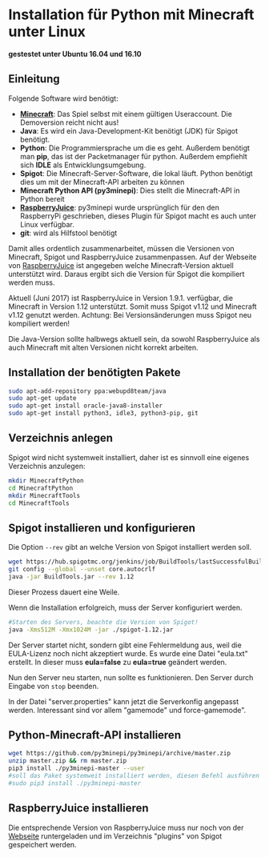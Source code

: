 # Installation für Python mit Minecraft unter Linux

**gestestet unter Ubuntu 16.04 und 16.10**

## Einleitung
Folgende Software wird benötigt:
* **[Minecraft](https://minecraft.net/)**: Das Spiel selbst mit einem gültigen Useraccount. Die Demoversion reicht nicht aus!
* **Java**: Es wird ein Java-Development-Kit benötigt (JDK) für Spigot benötigt.
* **Python**: Die Programmiersprache um die es geht. Außerdem benötigt man __pip__, das ist der Packetmanager für python. Außerdem empfiehlt sich __IDLE__ als Entwicklungsumgebung.
* **Spigot**: Die Minecraft-Server-Software, die lokal läuft. Python benötigt dies um mit der Minecraft-API arbeiten zu können
* **Minecraft Python API (py3minepi)**: Dies stellt die Minecraft-API in Python bereit
* **[RaspberryJuice](https://dev.bukkit.org/projects/raspberryjuice/files)**: py3minepi wurde ursprünglich für den den RaspberryPi geschrieben, dieses Plugin für Spigot macht es auch unter Linux verfügbar.
* **git**: wird als Hilfstool benötigt

Damit alles ordentlich zusammenarbeitet, müssen die Versionen von Minecraft, Spigot und RaspberryJuice zusammenpassen. Auf der Webseite von [RaspberryJuice](https://dev.bukkit.org/projects/raspberryjuice/files) ist angegeben welche Minecraft-Version aktuell unterstützt wird. Daraus ergibt sich die Version für Spigot die kompiliert werden muss.

Aktuell (Juni 2017) ist RaspberryJuice in Version 1.9.1. verfügbar, die Minecraft in Version 1.12 unterstützt. Somit muss Spigot v1.12 und Minecraft v1.12 genutzt werden. Achtung: Bei Versionsänderungen muss Spigot neu kompiliert werden!

Die Java-Version sollte halbwegs aktuell sein, da sowohl RaspberryJuice als auch Minecraft mit alten Versionen nicht korrekt arbeiten.

## Installation der benötigten Pakete

```bash
sudo apt-add-repository ppa:webupd8team/java
sudo apt-get update
sudo apt-get install oracle-java8-installer
sudo apt-get install python3, idle3, python3-pip, git
```

## Verzeichnis anlegen

Spigot wird nicht systemweit installiert, daher ist es sinnvoll eine eigenes Verzeichnis anzulegen:
```bash
mkdir MinecraftPython
cd MinecraftPython
mkdir MinecraftTools
cd MinecraftTools
```

## Spigot installieren und konfigurieren

Die Option `--rev` gibt an welche Version von Spigot installiert werden soll.

```bash
wget https://hub.spigotmc.org/jenkins/job/BuildTools/lastSuccessfulBuild/artifact/target/BuildTools.jar
git config --global --unset core.autocrlf
java -jar BuildTools.jar --rev 1.12
```
Dieser Prozess dauert eine Weile.

Wenn die Installation erfolgreich, muss der Server konfiguriert werden.
```bash
#Starten des Servers, beachte die Version von Spigot!
java -Xms512M -Xmx1024M -jar ./spigot-1.12.jar
```
Der Server startet nicht, sondern gibt eine Fehlermeldung aus, weil die EULA-Lizenz noch nicht akzeptiert wurde. Es wurde eine Datei "eula.txt" erstellt. In dieser muss **eula=false** zu **eula=true** geändert werden.

Nun den Server neu starten, nun sollte es funktionieren. Den Server durch Eingabe von `stop` beenden.

In der Datei "server.properties" kann jetzt die Serverkonfig angepasst werden. Interessant sind vor allem "gamemode" und force-gamemode".  

## Python-Minecraft-API installieren

```bash
wget https://github.com/py3minepi/py3minepi/archive/master.zip
unzip master.zip && rm master.zip
pip3 install ./py3minepi-master --user
#soll das Paket systemweit installiert werden, diesen Befehl ausführen
#sudo pip3 install ./py3minepi-master
```

## RaspberryJuice installieren
Die entsprechende Version von RaspberryJuice muss nur noch von der [Webseite](https://dev.bukkit.org/projects/raspberryjuice/files) runtergeladen und im Verzeichnis "plugins" von Spigot gespeichert werden.
